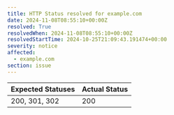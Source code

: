 ```yaml
---
title: HTTP Status resolved for example.com
date: 2024-11-08T08:55:10+00:00Z
resolved: True
resolvedWhen: 2024-11-08T08:55:10+00:00Z
resolvedStartTime: 2024-10-25T21:09:43.191474+00:00
severity: notice
affected:
  - example.com
section: issue
---
```


| Expected Statuses | Actual Status  |
|-------------------|----------------|
| 200, 301, 302 | 200 |
